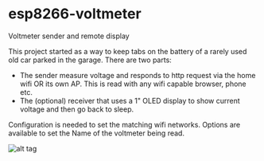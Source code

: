 # esp8266-voltmeter
Voltmeter sender and remote display

This project started as a way to keep tabs on the battery of a rarely used old car parked in the garage.
There are two parts:
  - The sender measure voltage and responds to http request via the home wifi OR its own AP.  This is read with any wifi capable browser, phone etc.
  - The (optional) receiver that uses a 1" OLED display to show current voltage and then go back to sleep.
  
  Configuration is needed to set the matching wifi networks.
  Options are available to set the Name of the voltmeter being read.
  
![alt tag](https://cloud.githubusercontent.com/assets/25142892/24594593/126ec37a-1872-11e7-9090-f82c56a88fa5.png)
